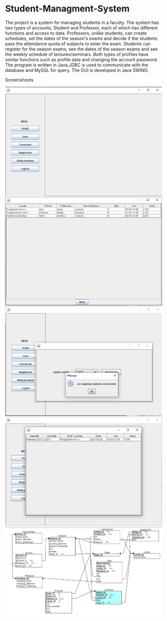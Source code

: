 # Student-Managment-System
The project is a system for managing students in a faculty. The system has two types of accounts, Student and Professor, each of which has different functions and access to data.
Professors, unlike students, can create schedules, set the dates of the season's exams and decide if the students pass the attendance quota of subjects to enter the exam.
Students can register for the season exams, see the dates of the season exams and see the weekly schedule of lectures/seminars.
Both types of profiles have similar functions such as profile data and changing the account password.
The program is written in Java,JDBC is used to communicate with the database and MySQL for query. The GUI is developed in Java SWING.

Screenshoots
<p float="left">
  <img src="https://github.com/Besnik30/Student-Managment-System/blob/main/screenshoot/Screenshot%202022-08-09%20191027.png"/>
  <img src="https://github.com/Besnik30/Student-Managment-System/blob/main/screenshoot/Screenshot%202022-08-09%20191621.png"/>
  <img src="https://github.com/Besnik30/Student-Managment-System/blob/main/screenshoot/Screenshot%202022-08-09%20191752.png"/>
  <img src="https://github.com/Besnik30/Student-Managment-System/blob/main/screenshoot/Screenshot%202022-08-09%20191823.png"/>
  <img src="https://github.com/Besnik30/Student-Managment-System/blob/main/screenshoot/Screenshot%202022-08-09%20200359.png"/>
 
</p>
